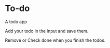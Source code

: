 # To-do

A todo app

Add your todo in the input and save them.

Remove or Check done when you finish the todos.
